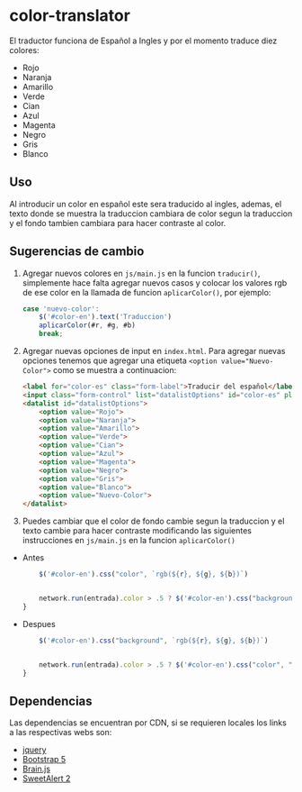 # color-translator

El traductor funciona de Español a Ingles y por el momento traduce diez colores:

- Rojo
- Naranja
- Amarillo
- Verde
- Cian
- Azul
- Magenta
- Negro
- Gris
- Blanco

## Uso

Al introducir un color en español este sera traducido al ingles, ademas, el texto donde se muestra la traduccion cambiara de color segun la traduccion y el fondo tambien cambiara para hacer contraste al color.

## Sugerencias de cambio

1. Agregar nuevos colores en `js/main.js` en la funcion `traducir()`, simplemente hace falta agregar nuevos casos y colocar los valores rgb de ese color en la llamada de funcion `aplicarColor()`, por ejemplo:

    ```js
    case 'nuevo-color':
        $('#color-en').text('Traduccion')
        aplicarColor(#r, #g, #b)
        break;
    ```

2. Agregar nuevas opciones de input en `index.html`. Para agregar nuevas opciones tenemos que agregar una etiqueta `<option value="Nuevo-Color">` como se muestra a continuacion:

    ```html
    <label for="color-es" class="form-label">Traducir del español</label>
    <input class="form-control" list="datalistOptions" id="color-es" placeholder="Escribe a traducir...">
    <datalist id="datalistOptions">
        <option value="Rojo">
        <option value="Naranja">
        <option value="Amarillo">
        <option value="Verde">
        <option value="Cian">
        <option value="Azul">
        <option value="Magenta">
        <option value="Negro">
        <option value="Gris">
        <option value="Blanco">
        <option value="Nuevo-Color">
    </datalist>
    ```

3. Puedes cambiar que el color de fondo cambie segun la traduccion y el texto cambie para hacer contraste modificando las siguientes instrucciones en `js/main.js` en la funcion `aplicarColor()`

- Antes
    ```js
        $('#color-en').css("color", `rgb(${r}, ${g}, ${b})`)


        network.run(entrada).color > .5 ? $('#color-en').css("background", "white") : $('#color-en').css("background", "black");
    }
    ```
- Despues
    ```js
        $('#color-en').css("background", `rgb(${r}, ${g}, ${b})`)


        network.run(entrada).color > .5 ? $('#color-en').css("color", "white") : $('#color-en').css("color", "black");
    }
    ```
## Dependencias
Las dependencias se encuentran por CDN, si se requieren locales los links a las respectivas webs son:

- [jquery](https://jquery.com)
- [Bootstrap 5](https://getbootstrap.com/docs/5.0/getting-started/introduction/)
- [Brain.js](https://brain.js.org/#/)
- [SweetAlert 2](https://sweetalert2.github.io/)
